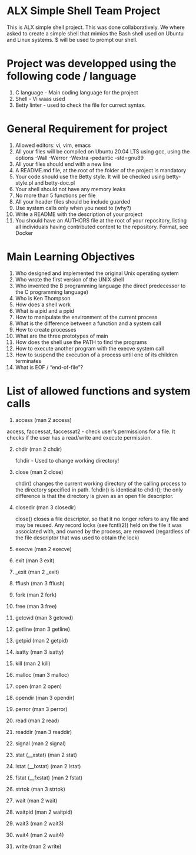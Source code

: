 # ALX Simple Shell Team Project
This is ALX simple shell project. This was done collaboratively. We where asked to create a simple shell that mimics the Bash shell used on Ubuntu and Linux systems. $ will be used to prompt our shell.

# Project was developped using the following code / language

1. C language - Main coding language for the project
2. Shell - Vi waas used 
3. Betty linter - used to check the file for currect syntax. 

# General Requirement for project

1. Allowed editors: vi, vim, emacs
2. All your files will be compiled on Ubuntu 20.04 LTS using gcc, using the options -Wall -Werror -Wextra -pedantic -std=gnu89
3. All your files should end with a new line
4. A README.md file, at the root of the folder of the project is mandatory
5. Your code should use the Betty style. It will be checked using betty-style.pl and betty-doc.pl
6. Your shell should not have any memory leaks
7. No more than 5 functions per file
8. All your header files should be include guarded
9. Use system calls only when you need to (why?)
10. Write a README with the description of your project
11. You should have an AUTHORS file at the root of your repository, listing all individuals having contributed content to the repository. Format, see Docker

# Main Learning Objectives

1. Who designed and implemented the original Unix operating system
2. Who wrote the first version of the UNIX shell
3. Who invented the B programming language (the direct predecessor to the C programming language)
4. Who is Ken Thompson
5. How does a shell work
6. What is a pid and a ppid
7. How to manipulate the environment of the current process
8. What is the difference between a function and a system call
9. How to create processes
10. What are the three prototypes of main
11. How does the shell use the PATH to find the programs
12. How to execute another program with the execve system call
13. How to suspend the execution of a process until one of its children terminates
14. What is EOF / “end-of-file”?

# List of allowed functions and system calls
1. access (man 2 access)

  access, faccessat, faccessat2 - check user's permissions for a
  file. It checks if the user has a read/write and execute permission. 

2. chdir (man 2 chdir)

   fchdir - Used to change working directory!

3. close (man 2 close)

      chdir() changes the current working directory of the calling
       process to the directory specified in path.
   fchdir() is identical to chdir(); the only difference is that the
       directory is given as an open file descriptor.
  
4. closedir (man 3 closedir)

    close() closes a file descriptor, so that it no longer refers to
       any file and may be reused.  Any record locks (see fcntl(2)) held
       on the file it was associated with, and owned by the process, are
       removed (regardless of the file descriptor that was used to
       obtain the lock)

5. execve (man 2 execve)
6. exit (man 3 exit)
7. _exit (man 2 _exit)
8. fflush (man 3 fflush)
9. fork (man 2 fork)
10. free (man 3 free)
11. getcwd (man 3 getcwd)
12. getline (man 3 getline)
13. getpid (man 2 getpid)
14. isatty (man 3 isatty)
15. kill (man 2 kill)
16. malloc (man 3 malloc)
17. open (man 2 open)
18. opendir (man 3 opendir)
19. perror (man 3 perror)
20. read (man 2 read)
21. readdir (man 3 readdir)
22. signal (man 2 signal)
23. stat (__xstat) (man 2 stat)
24. lstat (__lxstat) (man 2 lstat)
25. fstat (__fxstat) (man 2 fstat)
26. strtok (man 3 strtok)
27. wait (man 2 wait)
28. waitpid (man 2 waitpid)
29. wait3 (man 2 wait3)
30. wait4 (man 2 wait4)
31. write (man 2 write)
